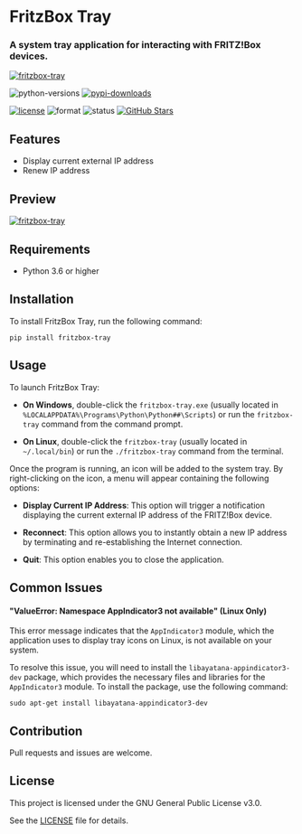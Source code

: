 # FritzBox Tray

### A system tray application for interacting with FRITZ!Box devices.

[![fritzbox-tray](https://user-images.githubusercontent.com/48277853/211208943-1cbb41fb-60a7-44d1-a697-5d0493bb167c.png)](https://github.com/aviolaris/fritzbox-tray)

![python-versions](https://img.shields.io/pypi/pyversions/fritzbox-tray)
[![pypi-downloads](https://img.shields.io/pypi/dm/fritzbox-tray.svg?color=blue&label=downloads&logo=pypi&logoColor=gold)](https://pypistats.org/packages/fritzbox-tray)

[![license](https://img.shields.io/pypi/l/fritzbox-tray?color=blueviolet)](https://github.com/aviolaris/fritzbox-tray/blob/master/LICENSE)
![format](https://img.shields.io/pypi/format/fritzbox-tray?color=blueviolet)
![status](https://img.shields.io/pypi/status/fritzbox-tray?color=blue)
[![GitHub Stars](https://img.shields.io/github/stars/aviolaris/fritzbox-tray?color=blue&logo=github&logoColor=white)](https://github.com/aviolaris/fritzbox-tray/stargazers)


## Features

- Display current external IP address
- Renew IP address

## Preview

[![fritzbox-tray](https://github.com/aviolaris/fritzbox-tray/assets/48277853/542c1b6f-77df-4681-b623-a875fadfc005)](https://github.com/aviolaris/fritzbox-tray)

## Requirements

- Python 3.6 or higher

## Installation

To install FritzBox Tray, run the following command:

    pip install fritzbox-tray

## Usage

To launch FritzBox Tray:

 - **On Windows**, double-click the `fritzbox-tray.exe` (usually located in `%LOCALAPPDATA%\Programs\Python\Python##\Scripts`) or run the `fritzbox-tray` command from the command prompt.


 - **On Linux**, double-click the `fritzbox-tray` (usually located in `~/.local/bin`) or run the `./fritzbox-tray` command from the terminal.

Once the program is running, an icon will be added to the system tray. By right-clicking on the icon, a menu will appear containing the following options:

 - **Display Current IP Address**: This option will trigger a notification displaying the current external IP address of the FRITZ!Box device.


 - **Reconnect**: This option allows you to instantly obtain a new IP address by terminating and re-establishing the Internet connection.


 - **Quit**: This option enables you to close the application.

## Common Issues

#### "ValueError: Namespace AppIndicator3 not available" (Linux Only)

This error message indicates that the `AppIndicator3` module, which the application uses to display tray icons on Linux, is not available on your system.

To resolve this issue, you will need to install the `libayatana-appindicator3-dev` package, which provides the necessary files and libraries for the `AppIndicator3` module. To install the package, use the following command:

    sudo apt-get install libayatana-appindicator3-dev


## Contribution

Pull requests and issues are welcome.

## License

This project is licensed under the GNU General Public License v3.0.

See the [LICENSE](https://github.com/aviolaris/fritzbox-tray/blob/master/LICENSE) file for details.


